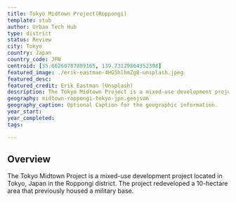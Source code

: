 ```yaml
---
title: Tokyo Midtown Project(Roppongi)
template: stub
author: Urban Tech Hub
type: district
status: Review
city: Tokyo
country: Japan
country_code: JPN
centroid: [35.66260787889165, 139.73129864352398]
featured_image: ./erik-eastman-4HG5hlhmZg8-unsplash.jpeg
featured_desc:
featured_credit: Erik Eastman (Unsplash)
description: The Tokyo Midtown Project is a mixed-use development project located in Tokyo, Japan in the Roppongi district. The project redeveloped a 10-hectare area that previously housed a military base.
geography: midtown-roppongi-tokyo-jpn.geojson
geography_caption: Optional Caption for the geographic information.
year_start:
year_completed:
tags:

---
```


## Overview

The Tokyo Midtown Project is a mixed-use development project located in Tokyo, Japan in the Roppongi district. The project redeveloped a 10-hectare area that previously housed a military base.
